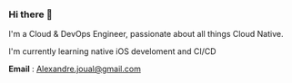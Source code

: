### Hi there 👋

I'm a Cloud & DevOps Engineer, passionate about all things Cloud Native.

I'm currently learning native iOS develoment and CI/CD

**Email** : Alexandre.joual@gmail.com

<!--
**AlexandreJoual/AlexandreJoual** is a ✨ _special_ ✨ repository because its `README.md` (this file) appears on your GitHub profile.

Here are some ideas to get you started:

- 🔭 I’m currently working on ...
- 🌱 I’m currently learning ...
- 👯 I’m looking to collaborate on ...
- 🤔 I’m looking for help with ...
- 💬 Ask me about ...
- 📫 How to reach me: ...
- 😄 Pronouns: ...
- ⚡ Fun fact: ...
-->
